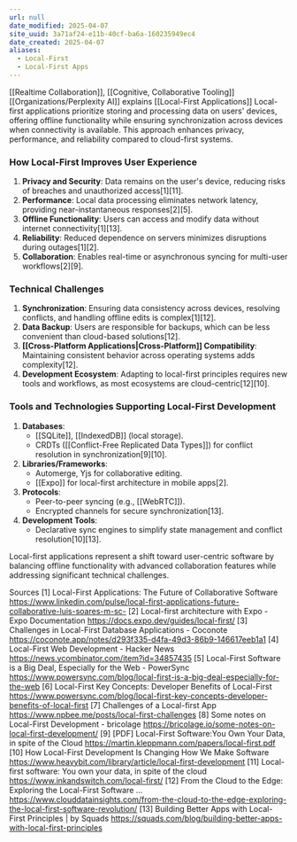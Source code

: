 ```yaml
---
url: null
date_modified: 2025-04-07
site_uuid: 3a71af24-e11b-40cf-ba6a-160235949ec4
date_created: 2025-04-07
aliases:
  - Local-First
  - Local-First Apps
---
```


[[Realtime Collaboration]], [[Cognitive, Collaborative Tooling]]
[[Organizations/Perplexity AI]] explains [[Local-First Applications]]
Local-first applications prioritize storing and processing data on users' devices, offering offline functionality while ensuring synchronization across devices when connectivity is available. This approach enhances privacy, performance, and reliability compared to cloud-first systems.

### **How Local-First Improves User Experience**
1. **Privacy and Security**: Data remains on the user's device, reducing risks of breaches and unauthorized access[1][11].
2. **Performance**: Local data processing eliminates network latency, providing near-instantaneous responses[2][5].
3. **Offline Functionality**: Users can access and modify data without internet connectivity[1][13].
4. **Reliability**: Reduced dependence on servers minimizes disruptions during outages[1][2].
5. **Collaboration**: Enables real-time or asynchronous syncing for multi-user workflows[2][9].

### **Technical Challenges**
1. **Synchronization**: Ensuring data consistency across devices, resolving conflicts, and handling offline edits is complex[1][12].
2. **Data Backup**: Users are responsible for backups, which can be less convenient than cloud-based solutions[12].
3. **[[Cross-Platform Applications|Cross-Platform]] Compatibility**: Maintaining consistent behavior across operating systems adds complexity[12].
4. **Development Ecosystem**: Adapting to local-first principles requires new tools and workflows, as most ecosystems are cloud-centric[12][10].

### **Tools and Technologies Supporting Local-First Development**
1. **Databases**:
   - [[SQLite]], [[IndexedDB]] (local storage).
   - CRDTs ([[Conflict-Free Replicated Data Types]]) for conflict resolution in synchronization[9][10].
2. **Libraries/Frameworks**:
   - Automerge, Yjs for collaborative editing.
   - [[Expo]] for local-first architecture in mobile apps[2].
3. **Protocols**:
   - Peer-to-peer syncing (e.g., [[WebRTC]]).
   - Encrypted channels for secure synchronization[13].
4. **Development Tools**:
   - Declarative sync engines to simplify state management and conflict resolution[10][13].

Local-first applications represent a shift toward user-centric software by balancing offline functionality with advanced collaboration features while addressing significant technical challenges.

Sources
[1] Local-First Applications: The Future of Collaborative Software https://www.linkedin.com/pulse/local-first-applications-future-collaborative-luis-soares-m-sc-
[2] Local-first architecture with Expo - Expo Documentation https://docs.expo.dev/guides/local-first/
[3] Challenges in Local-First Database Applications - Coconote https://coconote.app/notes/d293f335-d4fa-49d3-86b9-146617eeb1a1
[4] Local-First Web Development - Hacker News https://news.ycombinator.com/item?id=34857435
[5] Local-First Software is a Big Deal, Especially for the Web - PowerSync https://www.powersync.com/blog/local-first-is-a-big-deal-especially-for-the-web
[6] Local-First Key Concepts: Developer Benefits of Local-First https://www.powersync.com/blog/local-first-key-concepts-developer-benefits-of-local-first
[7] Challenges of a Local-first App https://www.npbee.me/posts/local-first-challenges
[8] Some notes on Local-First Development - bricolage https://bricolage.io/some-notes-on-local-first-development/
[9] [PDF] Local-First Software:You Own Your Data, in spite of the Cloud https://martin.kleppmann.com/papers/local-first.pdf
[10] How Local-First Development Is Changing How We Make Software https://www.heavybit.com/library/article/local-first-development
[11] Local-first software: You own your data, in spite of the cloud https://www.inkandswitch.com/local-first/
[12] From the Cloud to the Edge: Exploring the Local-First Software ... https://www.clouddatainsights.com/from-the-cloud-to-the-edge-exploring-the-local-first-software-revolution/
[13] Building Better Apps with Local-First Principles | by Squads https://squads.com/blog/building-better-apps-with-local-first-principles